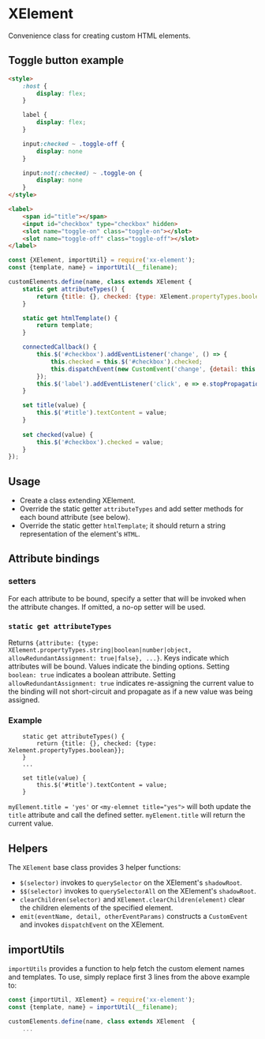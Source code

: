# XElement

Convenience class for creating custom HTML elements.

## Toggle button example

```html
<style>
	:host {
		display: flex;
	}

	label {
		display: flex;
	}

	input:checked ~ .toggle-off {
		display: none
	}

	input:not(:checked) ~ .toggle-on {
		display: none
	}
</style>

<label>
    <span id="title"></span>
	<input id="checkbox" type="checkbox" hidden>
	<slot name="toggle-on" class="toggle-on"></slot>
	<slot name="toggle-off" class="toggle-off"></slot>
</label>
```

```js
const {XElement, importUtil} = require('xx-element');
const {template, name} = importUtil(__filename);

customElements.define(name, class extends XElement {
	static get attributeTypes() {
		return {title: {}, checked: {type: XElement.propertyTypes.boolean}};
	}

	static get htmlTemplate() {
		return template;
	}

	connectedCallback() {
		this.$('#checkbox').addEventListener('change', () => {
			this.checked = this.$('#checkbox').checked;
            this.dispatchEvent(new CustomEvent('change', {detail: this.checked}));
		});
		this.$('label').addEventListener('click', e => e.stopPropagation());
	}

	set title(value) {
		this.$('#title').textContent = value;
	}
	
	set checked(value) {
		this.$('#checkbox').checked = value;
	}
});
```

## Usage

- Create a class extending XElement.
- Override the static getter `attributeTypes` and add setter methods for each bound attribute (see below).
- Override the static getter `htmlTemplate`; it should return a string representation of the element's `HTML`.

## Attribute bindings

### setters

For each attribute to be bound, specify a setter that will be invoked when the attribute changes. If omitted, a no-op setter will be used.

### `static get attributeTypes`

Returns `{attribute: {type: XElement.propertyTypes.string|boolean|number|object, allowRedundantAssignment: true|false}, ...}`. Keys indicate which attributes will be bound. Values indicate the binding options. Setting `boolean: true` indicates a boolean attribute. Setting `allowRedundantAssignment: true` indicates re-assigning the current value to the binding will not short-circuit and propagate as if a new value was being assigned. 

### Example

```
    static get attributeTypes() {
        return {title: {}, checked: {type: Xelement.propertyTypes.boolean}};
    }
    ...
    
    set title(value) {
        this.$('#title').textContent = value;
    }
```

`myElement.title = 'yes'` or `<my-elemnet title="yes">` will both update the `title` attribute and call the defined setter. `myElement.title` will return the current value.

## Helpers

The `XElement` base class provides 3 helper functions:

- `$(selector)` invokes to `querySelector` on the XElement's `shadowRoot`.
- `$$(selector)` invokes to `querySelectorAll` on the XElement's `shadowRoot`.
- `clearChildren(selector)` and `XElement.clearChildren(element)` clear the children elements of the specified element.
- `emit(eventName, detail, otherEventParams)` constructs a `CustomEvent` and invokes `dispatchEvent` on the XElement.

## importUtils

`importUtils` provides a function to help fetch the custom element names and templates. To use, simply replace first 3 lines from the above example to:

```js
const {importUtil, XElement} = require('xx-element');
const {template, name} = importUtil(__filename);

customElements.define(name, class extends XElement  {
    ...
```
